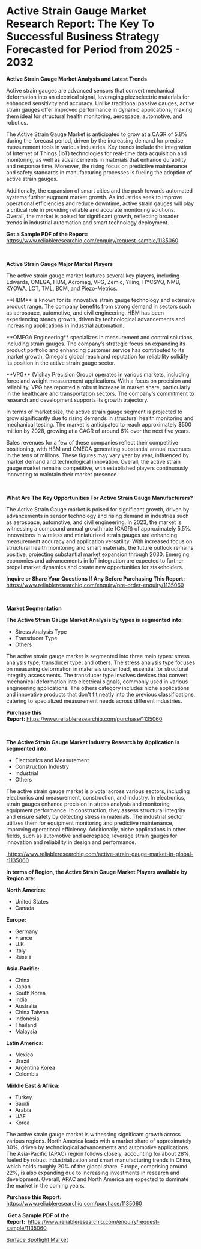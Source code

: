 <p><h1>Active Strain Gauge Market Research Report: The Key To Successful Business Strategy Forecasted for Period from 2025 - 2032</h1></p><p><strong>Active Strain Gauge Market Analysis and Latest Trends</strong></p>
<p><p>Active strain gauges are advanced sensors that convert mechanical deformation into an electrical signal, leveraging piezoelectric materials for enhanced sensitivity and accuracy. Unlike traditional passive gauges, active strain gauges offer improved performance in dynamic applications, making them ideal for structural health monitoring, aerospace, automotive, and robotics.</p><p>The Active Strain Gauge Market is anticipated to grow at a CAGR of 5.8% during the forecast period, driven by the increasing demand for precise measurement tools in various industries. Key trends include the integration of Internet of Things (IoT) technologies for real-time data acquisition and monitoring, as well as advancements in materials that enhance durability and response time. Moreover, the rising focus on predictive maintenance and safety standards in manufacturing processes is fueling the adoption of active strain gauges.</p><p>Additionally, the expansion of smart cities and the push towards automated systems further augment market growth. As industries seek to improve operational efficiencies and reduce downtime, active strain gauges will play a critical role in providing reliable and accurate monitoring solutions. Overall, the market is poised for significant growth, reflecting broader trends in industrial automation and smart technology deployment.</p></p>
<p><strong>Get a Sample PDF of the Report:&nbsp;</strong> <a href="https://www.reliableresearchiq.com/enquiry/request-sample/1135060?utm_campaign=2363&utm_medium=2&utm_source=Github&utm_content=ia&utm_term=10022025&utm_id=active-strain-gauge">https://www.reliableresearchiq.com/enquiry/request-sample/1135060</a></p>
<p>&nbsp;</p>
<p><strong>Active Strain Gauge Major Market Players</strong></p>
<p><p>The active strain gauge market features several key players, including Edwards, OMEGA, HBM, Acromag, VPG, Zemic, Yiling, HYCSYQ, NMB, KYOWA, LCT, TML, BCM, and Piezo-Metrics. </p><p>**HBM** is known for its innovative strain gauge technology and extensive product range. The company benefits from strong demand in sectors such as aerospace, automotive, and civil engineering. HBM has been experiencing steady growth, driven by technological advancements and increasing applications in industrial automation.</p><p>**OMEGA Engineering** specializes in measurement and control solutions, including strain gauges. The company’s strategic focus on expanding its product portfolio and enhancing customer service has contributed to its market growth. Omega's global reach and reputation for reliability solidify its position in the active strain gauge sector.</p><p>**VPG** (Vishay Precision Group) operates in various markets, including force and weight measurement applications. With a focus on precision and reliability, VPG has reported a robust increase in market share, particularly in the healthcare and transportation sectors. The company’s commitment to research and development supports its growth trajectory.</p><p>In terms of market size, the active strain gauge segment is projected to grow significantly due to rising demands in structural health monitoring and mechanical testing. The market is anticipated to reach approximately $500 million by 2028, growing at a CAGR of around 6% over the next five years.</p><p>Sales revenues for a few of these companies reflect their competitive positioning, with HBM and OMEGA generating substantial annual revenues in the tens of millions. These figures may vary year by year, influenced by market demand and technological innovation. Overall, the active strain gauge market remains competitive, with established players continuously innovating to maintain their market presence.</p></p>
<p>&nbsp;</p>
<p><strong>What Are The Key Opportunities For Active Strain Gauge Manufacturers?</strong></p>
<p><p>The Active Strain Gauge market is poised for significant growth, driven by advancements in sensor technology and rising demand in industries such as aerospace, automotive, and civil engineering. In 2023, the market is witnessing a compound annual growth rate (CAGR) of approximately 5.5%. Innovations in wireless and miniaturized strain gauges are enhancing measurement accuracy and application versatility. With increased focus on structural health monitoring and smart materials, the future outlook remains positive, projecting substantial market expansion through 2030. Emerging economies and advancements in IoT integration are expected to further propel market dynamics and create new opportunities for stakeholders.</p></p>
<p><strong>Inquire or Share Your Questions If Any Before Purchasing This Report:</strong> <a href="https://www.reliableresearchiq.com/enquiry/pre-order-enquiry/1135060?utm_campaign=2363&utm_medium=2&utm_source=Github&utm_content=ia&utm_term=10022025&utm_id=active-strain-gauge">https://www.reliableresearchiq.com/enquiry/pre-order-enquiry/1135060</a></p>
<p>&nbsp;</p>
<p><strong>Market Segmentation</strong></p>
<p><strong>The Active Strain Gauge Market Analysis by types is segmented into:</strong></p>
<p><ul><li>Stress Analysis Type</li><li>Transducer Type</li><li>Others</li></ul></p>
<p><p>The active strain gauge market is segmented into three main types: stress analysis type, transducer type, and others. The stress analysis type focuses on measuring deformation in materials under load, essential for structural integrity assessments. The transducer type involves devices that convert mechanical deformation into electrical signals, commonly used in various engineering applications. The others category includes niche applications and innovative products that don't fit neatly into the previous classifications, catering to specialized measurement needs across different industries.</p></p>
<p><strong>Purchase this Report:&nbsp;</strong><a href="https://www.reliableresearchiq.com/purchase/1135060?utm_campaign=2363&utm_medium=2&utm_source=Github&utm_content=ia&utm_term=10022025&utm_id=active-strain-gauge">https://www.reliableresearchiq.com/purchase/1135060</a></p>
<p>&nbsp;</p>
<p><strong>The Active Strain Gauge Market Industry Research by Application is segmented into:</strong></p>
<p><ul><li>Electronics and Measurement</li><li>Construction Industry</li><li>Industrial</li><li>Others</li></ul></p>
<p><p>The active strain gauge market is pivotal across various sectors, including electronics and measurement, construction, and industry. In electronics, strain gauges enhance precision in stress analysis and monitoring equipment performance. In construction, they assess structural integrity and ensure safety by detecting stress in materials. The industrial sector utilizes them for equipment monitoring and predictive maintenance, improving operational efficiency. Additionally, niche applications in other fields, such as automotive and aerospace, leverage strain gauges for innovation and reliability in design and performance.</p></p>
<p><a href="https://www.reliableresearchiq.com/active-strain-gauge-market-in-global-r1135060?utm_campaign=2363&utm_medium=2&utm_source=Github&utm_content=ia&utm_term=10022025&utm_id=active-strain-gauge">&nbsp;https://www.reliableresearchiq.com/active-strain-gauge-market-in-global-r1135060</a></p>
<p><strong>In terms of Region, the Active Strain Gauge Market Players available by Region are:</strong></p>
<p>
    <p> <strong> North America: </strong>
        <ul>
            <li>United States</li>
            <li>Canada</li>
        </ul>
        </p> 
    <p> <strong> Europe: </strong>
        <ul>
            <li>Germany</li>
            <li>France</li>
            <li>U.K.</li>
            <li>Italy</li>
            <li>Russia</li>
        </ul>
        </p> 
    <p> <strong> Asia-Pacific: </strong>
        <ul>
            <li>China</li>
            <li>Japan</li>
            <li>South Korea</li>
            <li>India</li>
            <li>Australia</li>
            <li>China Taiwan</li>
            <li>Indonesia</li>
            <li>Thailand</li>
            <li>Malaysia</li>
        </ul>
        </p> 
    <p> <strong> Latin America: </strong>
        <ul>
            <li>Mexico</li>
            <li>Brazil</li>
            <li>Argentina Korea</li>
            <li>Colombia</li>
        </ul>
        </p> 
    <p> <strong> Middle East & Africa: </strong>
        <ul>
            <li>Turkey</li>
            <li>Saudi</li>
            <li>Arabia</li>
            <li>UAE</li>
            <li>Korea</li>
        </ul>
    </p>
    </p>
<p><p>The active strain gauge market is witnessing significant growth across various regions. North America leads with a market share of approximately 30%, driven by technological advancements and automotive applications. The Asia-Pacific (APAC) region follows closely, accounting for about 28%, fueled by robust industrialization and smart manufacturing trends in China, which holds roughly 20% of the global share. Europe, comprising around 22%, is also expanding due to increasing investments in research and development. Overall, APAC and North America are expected to dominate the market in the coming years.</p></p>
<p><strong>Purchase this Report: </strong><a href="https://www.reliableresearchiq.com/purchase/1135060?utm_campaign=2363&utm_medium=2&utm_source=Github&utm_content=ia&utm_term=10022025&utm_id=active-strain-gauge">https://www.reliableresearchiq.com/purchase/1135060</a></p>
<p>&nbsp;<strong>Get a Sample PDF of the Report:&nbsp;&nbsp;</strong><a href="https://www.reliableresearchiq.com/enquiry/request-sample/1135060?utm_campaign=2363&utm_medium=2&utm_source=Github&utm_content=ia&utm_term=10022025&utm_id=active-strain-gauge">https://www.reliableresearchiq.com/enquiry/request-sample/1135060</a></p>
<p><strong></strong></p>
<p><p><a href="https://github.com/osbornrdaflalo/Market-Research-Report-List-1/blob/main/surface-spotlight-market.md?utm_campaign=2363&utm_medium=2&utm_source=Github&utm_content=ia&utm_term=10022025&utm_id=active-strain-gauge">Surface Spotlight Market</a></p></p>